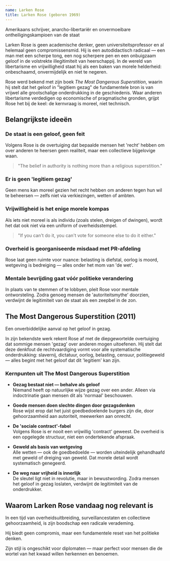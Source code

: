```yaml
---
name: Larken Rose
title: Larken Rose (geboren 1969)
---
```


Amerikaans schrijver, anarcho-libertariër en onvermoeibare ontheiligingskampioen van de staat

Larken Rose is geen academische denker, geen universiteitsprofessor en al helemaal geen compromissensmid. Hij is een autodidactisch radicaal — een man met een scherpe tong, een nog scherpere pen en een onbuigzaam geloof in de volstrekte illegitimiteit van heerschappij. In de wereld van libertarisme en vrijwilligheid staat hij als een baken van morele helderheid: onbeschaamd, onvermijdelijk en niet te negeren.

Rose werd bekend met zijn boek *The Most Dangerous Superstition*, waarin hij stelt dat het geloof in "legitiem gezag" de fundamentele bron is van vrijwel alle grootschalige onderdrukking in de geschiedenis. Waar anderen libertarisme verdedigen op economische of pragmatische gronden, grijpt Rose het bij de keel: de kernvraag is moreel, niet technisch.

## Belangrijkste ideeën

### De staat is een geloof, geen feit
Volgens Rose is de overtuiging dat bepaalde mensen het 'recht' hebben om over anderen te heersen geen realiteit, maar een collectieve bijgelovige waan.

> "The belief in authority is nothing more than a religious superstition."

### Er is geen 'legitiem gezag'
Geen mens kan moreel gezien het recht hebben om anderen tegen hun wil te beheersen — zelfs niet via verkiezingen, wetten of ambten.

### Vrijwilligheid is het enige morele kompas
Als iets niet moreel is als individu (zoals stelen, dreigen of dwingen), wordt het dat ook niet via een uniform of overheidsstempel.

> "If you can't do it, you can't vote for someone else to do it either."

### Overheid is georganiseerde misdaad met PR-afdeling
Rose laat geen ruimte voor nuance: belasting is diefstal, oorlog is moord, wetgeving is bedreiging — alles onder het mom van 'de wet'.

### Mentale bevrijding gaat vóór politieke verandering
In plaats van te stemmen of te lobbyen, pleit Rose voor mentale ontworsteling. Zodra genoeg mensen de 'autoriteitsmythe' doorzien, verdwijnt de legitimiteit van de staat als een zeepbel in de zon.

## The Most Dangerous Superstition (2011)
Een onverbiddelijke aanval op het geloof in gezag.

In zijn bekendste werk rekent Rose af met de diepgewortelde overtuiging dat sommige mensen 'gezag' over anderen mogen uitoefenen. Hij stelt dat deze denkfout de rechtvaardiging vormt voor alle systematische onderdrukking: slavernij, dictatuur, oorlog, belasting, censuur, politiegeweld — alles begint met het geloof dat dit 'legitiem' kan zijn.

### Kernpunten uit The Most Dangerous Superstition

- **Gezag bestaat niet — behalve als geloof**  
  Niemand heeft op natuurlijke wijze gezag over een ander. Alleen via indoctrinatie gaan mensen dit als 'normaal' beschouwen.

- **Goede mensen doen slechte dingen door gezagsdenken**  
  Rose wijst erop dat het juist goedbedoelende burgers zijn die, door gehoorzaamheid aan autoriteit, meewerken aan onrecht.

- **De 'sociale contract'-fabel**  
  Volgens Rose is er nooit een vrijwillig 'contract' geweest. De overheid is een opgelegde structuur, niet een ondertekende afspraak.

- **Geweld als basis van wetgeving**  
  Alle wetten — ook de goedbedoelde — worden uiteindelijk gehandhaafd met geweld of dreiging van geweld. Dat morele detail wordt systematisch genegeerd.

- **De weg naar vrijheid is innerlijk**  
  De sleutel ligt niet in revolutie, maar in bewustwording. Zodra mensen het geloof in gezag loslaten, verdwijnt de legitimiteit van de onderdrukker.

## Waarom Larken Rose vandaag nog relevant is

In een tijd van overheidsuitbreiding, surveillancestaten en collectieve gehoorzaamheid, is zijn boodschap een radicale verademing.

Hij biedt geen compromis, maar een fundamentele reset van het politieke denken.

Zijn stijl is ongeschikt voor diplomaten — maar perfect voor mensen die de wortel van het kwaad willen herkennen en benoemen.
